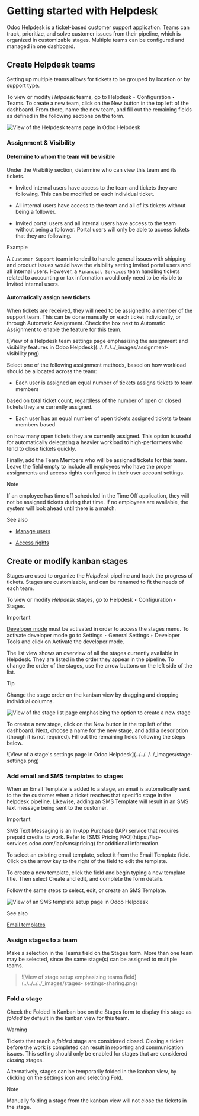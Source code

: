 # Getting started with Helpdesk

Odoo Helpdesk is a ticket-based customer support application. Teams can track,
prioritize, and solve customer issues from their pipeline, which is organized
in customizable stages. Multiple teams can be configured and managed in one
dashboard.

## Create Helpdesk teams

Setting up multiple teams allows for tickets to be grouped by location or by
support type.

To view or modify _Helpdesk_ teams, go to Helpdesk ‣ Configuration ‣ Teams. To
create a new team, click on the New button in the top left of the dashboard.
From there, name the new team, and fill out the remaining fields as defined in
the following sections on the form.

![View of the Helpdesk teams page in Odoo
Helpdesk](../../../../_images/helpdesk-teams-list.png)

### Assignment & Visibility

#### Determine to whom the team will be visible

Under the Visibility section, determine who can view this team and its
tickets.

  * Invited internal users have access to the team and tickets they are following. This can be modified on each individual ticket.

  * All internal users have access to the team and all of its tickets without being a follower.

  * Invited portal users and all internal users have access to the team without being a follower. Portal users will only be able to access tickets that they are following.

Example

A `Customer Support` team intended to handle general issues with shipping and
product issues would have the visibility setting Invited portal users and all
internal users. However, a `Financial Services` team handling tickets related
to accounting or tax information would only need to be visible to Invited
internal users.

#### Automatically assign new tickets

When tickets are received, they will need to be assigned to a member of the
support team. This can be done manually on each ticket individually, or
through Automatic Assignment. Check the box next to Automatic Assignment to
enable the feature for this team.

![View of a Helpdesk team settings page emphasizing the assignment and
visibility features in Odoo Helpdesk](../../../../_images/assignment-
visibility.png)

Select one of the following assignment methods, based on how workload should
be allocated across the team:

  * Each user is assigned an equal number of tickets assigns tickets to team members
    

based on total ticket count, regardless of the number of open or closed
tickets they are currently assigned.

  * Each user has an equal number of open tickets assigned tickets to team members based
    

on how many open tickets they are currently assigned. This option is useful
for automatically delegating a heavier workload to high-performers who tend to
close tickets quickly.

Finally, add the Team Members who will be assigned tickets for this team.
Leave the field empty to include all employees who have the proper assignments
and access rights configured in their user account settings.

Note

If an employee has time off scheduled in the Time Off application, they will
not be assigned tickets during that time. If no employees are available, the
system will look ahead until there is a match.

See also

  * [Manage users](../../../general/users.html#users-add-individual)

  * [Access rights](../../../general/users/access_rights.html)

## Create or modify kanban stages

Stages are used to organize the _Helpdesk_ pipeline and track the progress of
tickets. Stages are customizable, and can be renamed to fit the needs of each
team.

To view or modify _Helpdesk_ stages, go to Helpdesk ‣ Configuration ‣ Stages.

Important

[Developer mode](../../../general/developer_mode.html#developer-mode) must be
activated in order to access the stages menu. To activate developer mode go to
Settings ‣ General Settings ‣ Developer Tools and click on Activate the
developer mode.

The list view shows an overview of all the stages currently available in
Helpdesk. They are listed in the order they appear in the pipeline. To change
the order of the stages, use the arrow buttons on the left side of the list.

Tip

Change the stage order on the kanban view by dragging and dropping individual
columns.

![View of the stage list page emphasizing the option to create a new
stage](../../../../_images/stages-create-new.png)

To create a new stage, click on the New button in the top left of the
dashboard. Next, choose a name for the new stage, and add a description
(though it is not required). Fill out the remaining fields following the steps
below.

![View of a stage's settings page in Odoo Helpdesk](../../../../_images/stage-
settings.png)

### Add email and SMS templates to stages

When an Email Template is added to a stage, an email is automatically sent to
the the customer when a ticket reaches that specific stage in the helpdesk
pipeline. Likewise, adding an SMS Template will result in an SMS text message
being sent to the customer.

Important

SMS Text Messaging is an In-App Purchase (IAP) service that requires prepaid
credits to work. Refer to [SMS Pricing FAQ](https://iap-
services.odoo.com/iap/sms/pricing) for additional information.

To select an existing email template, select it from the Email Template field.
Click on the arrow key to the right of the field to edit the template.

To create a new template, click the field and begin typing a new template
title. Then select Create and edit, and complete the form details.

Follow the same steps to select, edit, or create an SMS Template.

![View of an SMS template setup page in Odoo
Helpdesk](../../../../_images/sms-template1.png)

See also

[Email templates](../../../general/companies/email_template.html)

### Assign stages to a team

Make a selection in the Teams field on the Stages form. More than one team may
be selected, since the same stage(s) can be assigned to multiple teams.

> ![View of stage setup emphasizing teams field](../../../../_images/stages-
> settings-sharing.png)

### Fold a stage

Check the Folded in Kanban box on the Stages form to display this stage as
_folded_ by default in the kanban view for this team.

Warning

Tickets that reach a _folded_ stage are considered closed. Closing a ticket
before the work is completed can result in reporting and communication issues.
This setting should only be enabled for stages that are considered _closing_
stages.

Alternatively, stages can be temporarily folded in the kanban view, by
clicking on the settings icon and selecting Fold.

Note

Manually folding a stage from the kanban view will not close the tickets in
the stage.

